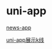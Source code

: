 # uni-app

[news-app](docs/Web/uni-app/uni-app-news-app/index.md)

[uni-app展示k线](docs/Web/uni-app/uni-app-show-stock/index.md)